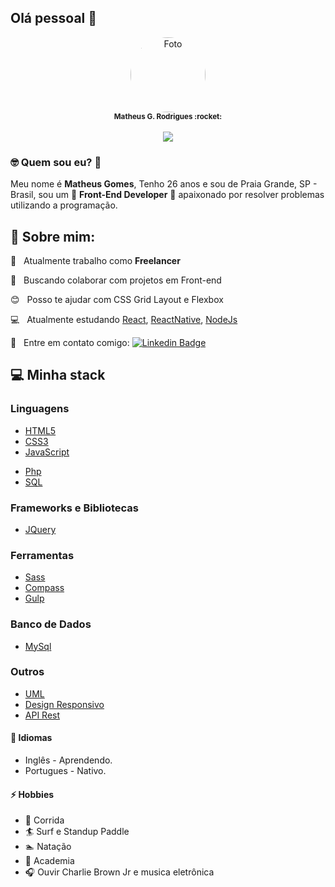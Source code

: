 ## Olá pessoal 👋

<p align=center>

<a href="https://www.linkedin.com/in/matheusgomes/">
 <img src="https://avatars3.githubusercontent.com/u/12579898?s=460&u=40dc9348a9eeb34e3b9c1b945f22945b3c13d5b0&v=4" style="border-radius: 50%;" width="120" alt="Foto"/>
 </a>
 <br>
 <sub><strong>Matheus G. Rodrigues :rocket:</strong></sub>
 <br><br>
<img src="https://img.shields.io/badge/-Matheus-blue?style=flat-square&logo=Linkedin&logoColor=white&link=https://www.linkedin.com/in/matheusgomes/"/>
 
</p>
   
### 🤓 Quem sou eu? :tea:

   Meu nome é **Matheus Gomes**, Tenho 26 anos e sou de Praia Grande, SP - Brasil, sou um :rocket: **Front-End Developer** :rocket: apaixonado por resolver problemas utilizando a programação.   

## 💬 Sobre mim:

:rocket:  &nbsp; Atualmente trabalho como **Freelancer**

:purple_heart: &nbsp; Buscando colaborar com projetos em Front-end

:blush: &nbsp; Posso te ajudar com CSS Grid Layout e Flexbox

:computer: &nbsp; Atualmente estudando [React](https://pt-br.reactjs.org/), [ReactNative](https://reactnative.dev/), [NodeJs](https://nodejs.org/en/)

:email: &nbsp; Entre em contato comigo: 
[![Linkedin Badge](https://img.shields.io/badge/-Matheus-blue?style=flat-square&logo=Linkedin&logoColor=white&link=https://www.linkedin.com/in/matheusgomes/)](https://www.linkedin.com/in/matheusgomes/) 
 
## :computer: Minha stack

### Linguagens

- [HTML5](https://developer.mozilla.org/pt-BR/docs/Web/HTML)
- [CSS3](https://developer.mozilla.org/pt-BR/docs/Web/CSS)
- [JavaScript](https://developer.mozilla.org/pt-BR/docs/Web/JavaScript)
<!-- - [Typescript](https://www.typescriptlang.org/) -->
- [Php](https://www.php.net/manual/pt_BR/intro-whatis.php)
- [SQL](https://pt.wikipedia.org/wiki/SQL)

### Frameworks e Bibliotecas

<!-- - [Laravel]()
- [NodeJS]()
- [ReactJS]()
- [ReactNative]()-->
- [JQuery](https://jquery.com/)

### Ferramentas

- [Sass](https://sass-lang.com/)
- [Compass](http://compass-style.org/)
- [Gulp](https://gulpjs.com/)

### Banco de Dados

- [MySql](https://www.mysql.com/)

### Outros

- [UML](https://pt.wikipedia.org/wiki/UML)
- [Design Responsivo](https://www.hostgator.com.br/blog/mobile-first-o-que-e/)
- [API Rest](https://www.hostgator.com.br/blog/api-restful/)

#### 💬 Idiomas

- Inglês - Aprendendo.
- Portugues - Nativo.

#### ⚡ Hobbies

- :running: Corrida
- :surfer: Surf e Standup Paddle
- :swimmer: Natação
- :muscle: Academia
- 🎧 Ouvir Charlie Brown Jr e musica eletrônica

